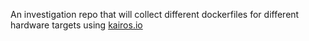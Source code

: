 An investigation repo that will collect different dockerfiles for different hardware targets using [kairos.io](www.kairos.io)